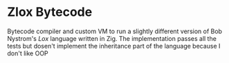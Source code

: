 # Zlox Bytecode
Bytecode compiler and custom VM to run a slightly different version of Bob Nystrom's *Lox* language written in Zig.
The implementation passes all the tests but dosen't implement the inheritance part of the language because I don't like OOP
